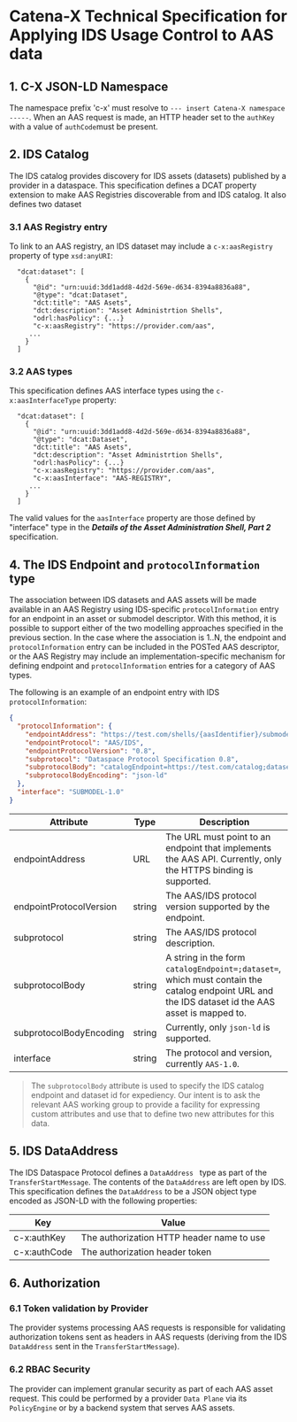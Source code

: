 # Catena-X Technical Specification for Applying IDS Usage Control to AAS data

## 1. C-X JSON-LD Namespace

The namespace prefix 'c-x' must resolve to `--- insert Catena-X namespace -----`. When an AAS request is made, an HTTP header set to the `authKey` with a value of `authCode`must be
present.

## 2. IDS Catalog

The IDS catalog provides discovery for IDS assets (datasets) published by a provider in a dataspace. This specification defines a DCAT property extension to make AAS Registries
discoverable from and IDS catalog. It also defines two dataset

### 3.1 AAS Registry entry

To link to an AAS registry, an IDS dataset may include a `c-x:aasRegistry` property of type `xsd:anyURI`:

```
  "dcat:dataset": [
    {
      "@id": "urn:uuid:3dd1add8-4d2d-569e-d634-8394a8836a88",
      "@type": "dcat:Dataset",
      "dct:title": "AAS Asets",
      "dct:description": "Asset Administrtion Shells",
      "odrl:hasPolicy": {...}
      "c-x:aasRegistry": "https://provider.com/aas",
     ...
    }
  ]
```

### 3.2 AAS types

This specification defines AAS interface types using the `c-x:aasInterfaceType` property:

```
  "dcat:dataset": [
    {
      "@id": "urn:uuid:3dd1add8-4d2d-569e-d634-8394a8836a88",
      "@type": "dcat:Dataset",
      "dct:title": "AAS Asets",
      "dct:description": "Asset Administrtion Shells",
      "odrl:hasPolicy": {...}
      "c-x:aasRegistry": "https://provider.com/aas",
      "c-x:aasInterface": "AAS-REGISTRY",
     ...
    }
  ]  
```

The valid values for the `aasInterface` property are those defined by "interface" type in the _**Details of the Asset Administration Shell, Part 2**_ specification. 

## 4. The IDS Endpoint and `protocolInformation` type

The association between IDS datasets and AAS assets will be made available in an AAS Registry using IDS-specific `protocolInformation` entry for an endpoint in an asset
or submodel descriptor. With this method, it is possible to support either of the two modelling approaches specified in the previous section. In the case where the association is
1..N, the endpoint and `protocolInformation` entry can be included in the POSTed AAS descriptor, or the AAS Registry may include an implementation-specific mechanism for
defining endpoint and `protocolInformation` entries for a category of AAS types.

The following is an example of an endpoint entry with IDS `protocolInformation`:

```json
{
  "protocolInformation": {
    "endpointAddress": "https://test.com/shells/{aasIdentifier}/submodels/{submodelIdentifier}/submodel",
    "endpointProtocol": "AAS/IDS",
    "endpointProtocolVersion": "0.8",
    "subprotocol": "Dataspace Protocol Specification 0.8",
    "subprotocolBody": "catalogEndpoint=https://test.com/catalog;dataset=79afc338-f7ea-4255-a17d-ba6faf40d2b5",
    "subprotocolBodyEncoding": "json-ld"
  },
  "interface": "SUBMODEL-1.0"
}
```

| Attribute               | Type   | Description                                                                                                                                      |
|-------------------------|--------|--------------------------------------------------------------------------------------------------------------------------------------------------|
| endpointAddress         | URL    | The URL must point to an endpoint that implements the AAS API. Currently, only the HTTPS binding is supported.                                   |
| endpointProtocolVersion | string | The AAS/IDS protocol version supported by the endpoint.                                                                                          |
| subprotocol             | string | The AAS/IDS protocol description.                                                                                                                |
| subprotocolBody         | string | A string in the form `catalogEndpoint=;dataset=`, which must contain the catalog endpoint URL and the IDS dataset id the AAS asset is mapped to. |
| subprotocolBodyEncoding | string | Currently, only `json-ld` is supported.                                                                                                          |
| interface               | string | The protocol and version, currently `AAS-1.0`.                                                                                                   |

> The `subprotocolBody` attribute is used to specify the IDS catalog endpoint and dataset id for expediency. Our intent is to ask the relevant AAS working group to provide a
> facility for expressing custom attributes and use that to define two new attributes for this data.

## 5. IDS DataAddress

The IDS Dataspace Protocol defines a `DataAddress ` type as part of the `TransferStartMessage`. The contents of the `DataAddress` are left open by IDS. This specification defines
the `DataAddress` to be a JSON object type encoded as JSON-LD with the following properties:

| Key          | Value                                     |
|--------------|-------------------------------------------|
| c-x:authKey  | The authorization HTTP header name to use |
| c-x:authCode | The authorization header token            |

## 6. Authorization

### 6.1 Token validation by Provider

The provider systems processing AAS requests is responsible for validating authorization tokens sent as headers in AAS requests (deriving from the IDS `DataAddress` sent in
the `TransferStartMessage`).

### 6.2 RBAC Security

The provider can implement granular security as part of each AAS asset request. This could be performed by a provider `Data Plane` via its `PolicyEngine` or by a backend system
that serves AAS assets.






